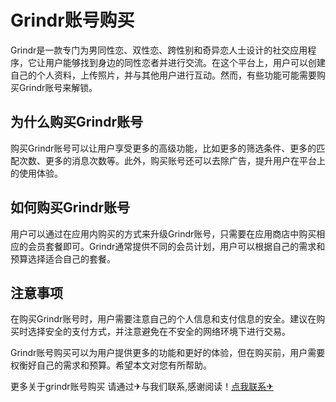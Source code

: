 # Grindr账号购买

Grindr是一款专门为男同性恋、双性恋、跨性别和奇异恋人士设计的社交应用程序，它让用户能够找到身边的同性恋者并进行交流。在这个平台上，用户可以创建自己的个人资料，上传照片，并与其他用户进行互动。然而，有些功能可能需要购买Grindr账号来解锁。

## 为什么购买Grindr账号

购买Grindr账号可以让用户享受更多的高级功能，比如更多的筛选条件、更多的匹配次数、更多的消息次数等。此外，购买账号还可以去除广告，提升用户在平台上的使用体验。

## 如何购买Grindr账号

用户可以通过在应用内购买的方式来升级Grindr账号，只需要在应用商店中购买相应的会员套餐即可。Grindr通常提供不同的会员计划，用户可以根据自己的需求和预算选择适合自己的套餐。

## 注意事项

在购买Grindr账号时，用户需要注意自己的个人信息和支付信息的安全。建议在购买时选择安全的支付方式，并注意避免在不安全的网络环境下进行交易。

Grindr账号购买可以为用户提供更多的功能和更好的体验，但在购买前，用户需要权衡好自己的需求和预算。希望本文对您有所帮助。

更多关于grindr账号购买 请通过✈与我们联系,感谢阅读！[点我联系✈](https://go.G208.com)
